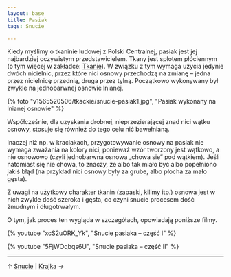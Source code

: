 ```yaml
---
layout: base
title: Pasiak
tags: Snucie

---
```

Kiedy myślimy o tkaninie ludowej z Polski Centralnej, pasiak jest jej najbardziej oczywistym przedstawicielem. Tkany jest splotem płóciennym (o tym więcej w zakładce: [Tkanie](/tkanie/pasiak/#main)). W związku z tym wymaga użycia jedynie dwóch nicielnic, przez które nici osnowy przechodzą na zmianę – jedna przez nicielnicę przednią, druga przez tylną. Początkowo wykonywany był zwykle na jednobarwnej osnowie lnianej.

{% foto "v1565520506/tkackie/snucie-pasiak1.jpg", "Pasiak wykonany na lnianej osnowie" %}

Współcześnie, dla uzyskania drobnej, nieprzezierającej znad nici wątku osnowy, stosuje się również do tego celu nić bawełnianą.

Inaczej niż np. w kraciakach, przygotowywanie osnowy na pasiak nie wymaga zważania na kolory nici, ponieważ wzór tworzony jest wątkowo, a nie osnowowo (czyli jednobarwna osnowa „chowa się” pod wątkiem). Jeśli natomiast się nie chowa, to znaczy, że albo tak miało być albo popełniono jakiś błąd (na przykład nici osnowy były za grube, albo płocha za mało gęsta).

Z uwagi na użytkowy charakter tkanin (zapaski, kilimy itp.) osnowa jest w nich zwykle dość szeroka i gęsta, co czyni snucie procesem dość żmudnym i długotrwałym.

O tym, jak proces ten wygląda w szczegółach, opowiadają poniższe filmy.

{% youtube "xcS2uORK_Yk", "Snucie pasiaka – część I" %}

{% youtube "5FjWOqbqs6U", "Snucie pasiaka – część II" %}

***

↑ [Snucie](/snucie/#main) | [Krajka](/snucie/krajka/#main) →